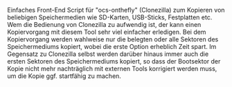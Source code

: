 Einfaches Front-End Script für "ocs-onthefly" (Clonezilla) zum Kopieren von beliebigen Speichermedien wie SD-Karten, USB-Sticks, Festplatten etc.
Wem die Bedienung von Clonezilla zu aufwendig ist, der kann einen Kopiervorgang mit diesem Tool sehr viel einfacher erledigen.
Bei dem Kopiervorgang werden wahlweise nur die belegten oder alle Sektoren des Speichermediums kopiert, wobei die erste Option erheblich Zeit spart.
Im Gegensatz zu Clonezilla selbst werden darüber hinaus immer auch die ersten Sektoren des Speichermediums kopiert, so dass der Bootsektor der Kopie nicht mehr nachträglich mit externen Tools korrigiert werden muss, um die Kopie ggf. startfähig zu machen.
